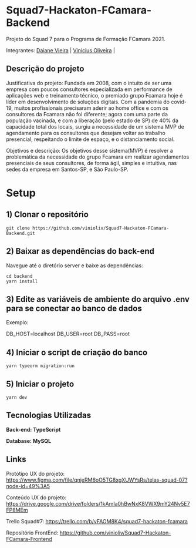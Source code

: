 # Squad7-Hackaton-FCamara-Backend
Projeto do Squad 7 para o Programa de Formação FCamara 2021.


Integrantes: [Daiane Vieira](https://github.com/Daiane-Vieira) |
[Vinicius Oliveira](https://github.com/vinioliv) |


## Descrição do projeto
Justificativa do projeto: Fundada em 2008, com o intuito de ser uma empresa com poucos consultores especializada em performance de aplicações web e treinamento técnico, o premiado grupo Fcamara hoje é líder em desenvolvimento de soluções digitais. Com a pandemia do covid-19, muitos profissionais precisaram aderir ao home office e com os consultores da Fcamara não foi diferente; agora com uma parte da população vacinada, e com a liberação (pelo estado de SP) de 40% da capacidade total dos locais, surgiu a necessidade de um sistema MVP de agendamento para os consultores que desejam voltar ao trabalho presencial, respeitando o limite de espaço, e o distanciamento social.

Objetivos e descrição: Os objetivos desse sistema(MVP) é resolver a problemática da necessidade do grupo Fcamara em realizar agendamentos presenciais de seus consultores, de forma ágil, simples e intuitiva, nas sedes da empresa em Santos-SP, e São Paulo-SP.


# Setup

## 1) Clonar o repositório
```
git clone https://github.com/vinioliv/Squad7-Hackaton-FCamara-Backend.git
```

## 2) Baixar as dependências do back-end
Navegue até o diretório server e baixe as dependências:
```
cd backend
yarn install
```
## 3) Edite as variáveis de ambiente do arquivo .env para se conectar ao banco de dados

Exemplo: 

DB_HOST=localhost
DB_USER=root
DB_PASS=root

## 4) Iniciar o script de criação do banco

```
yarn typeorm migration:run

```

## 5) Iniciar o projeto

```
yarn dev

```
## Tecnologias Utilizadas



**Back-end: TypeScript**

**Database: MySQL**

## Links

Protótipo UX do projeto: https://www.figma.com/file/qnjeRM6oO5TG8xgXUWYsRs/telas-squad-07?node-id=49%3A5

Conteúdo UX do projeto: https://drive.google.com/drive/folders/1kAmIa0hBwNxK8VWX9mY24Nv5E7FP8MEm

Trello Squad#7: https://trello.com/b/vFAOM8K4/squad7-hackaton-fcamara

Repositório FrontEnd: https://github.com/vinioliv/Squad7-Hackaton-FCamara-Frontend

